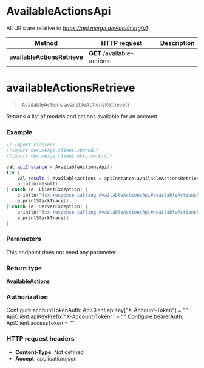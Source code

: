 # AvailableActionsApi

All URIs are relative to *https://api.merge.dev/api/mktg/v1*

Method | HTTP request | Description
------------- | ------------- | -------------
[**availableActionsRetrieve**](AvailableActionsApi.md#availableActionsRetrieve) | **GET** /available-actions | 


<a name="availableActionsRetrieve"></a>
# **availableActionsRetrieve**
> AvailableActions availableActionsRetrieve()



Returns a list of models and actions available for an account.

### Example
```kotlin
// Import classes:
//import dev.merge.client.shared.*
//import dev.merge.client.mktg.models.*

val apiInstance = AvailableActionsApi()
try {
    val result : AvailableActions = apiInstance.availableActionsRetrieve()
    println(result)
} catch (e: ClientException) {
    println("4xx response calling AvailableActionsApi#availableActionsRetrieve")
    e.printStackTrace()
} catch (e: ServerException) {
    println("5xx response calling AvailableActionsApi#availableActionsRetrieve")
    e.printStackTrace()
}
```

### Parameters
This endpoint does not need any parameter.

### Return type

[**AvailableActions**](AvailableActions.md)

### Authorization


Configure accountTokenAuth:
    ApiClient.apiKey["X-Account-Token"] = ""
    ApiClient.apiKeyPrefix["X-Account-Token"] = ""
Configure bearerAuth:
    ApiClient.accessToken = ""

### HTTP request headers

 - **Content-Type**: Not defined
 - **Accept**: application/json

